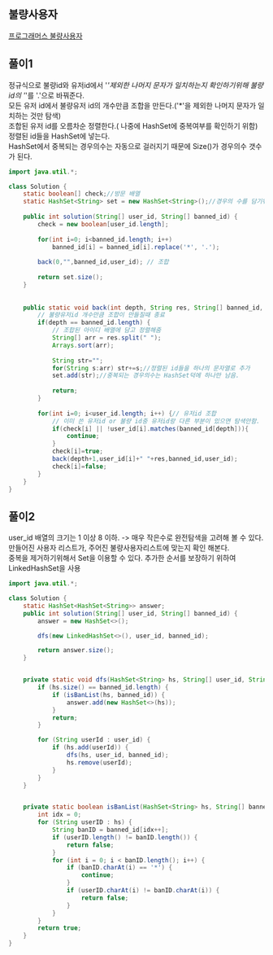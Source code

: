 ## 불량사용자
[프로그래머스 불량사용자](https://school.programmers.co.kr/tryouts/71869/challenges)

 
## 풀이1
정규식으로 불량id와 유저id에서 '*'제외한 나머지 문자가 일치하는지 확인하기위해 불량id의 '*'를 '.'으로 바꿔준다.  
모든 유저 id에서 불량유저 id의 개수만큼 조합을 만든다.('*'을 제외한 나머지 문자가 일치하는 것만 탐색)  
조합된 유저 id를 오름차순 정렬한다.( 나중에 HashSet에 중복여부를 확인하기 위함)  
정렬된 id들을 HashSet에 넣는다.  
HashSet에서 중복되는 경우의수는 자동으로 걸러지기 때문에 Size()가 경우의수 갯수가 된다.  
~~~java
import java.util.*;

class Solution {
    static boolean[] check;//방문 배열
    static HashSet<String> set = new HashSet<String>();//경우의 수를 담기위한 HashSet
    
    public int solution(String[] user_id, String[] banned_id) {
        check = new boolean[user_id.length];
        
        for(int i=0; i<banned_id.length; i++) 
        	banned_id[i] = banned_id[i].replace('*', '.');
        
        back(0,"",banned_id,user_id); // 조합
        
        return set.size();
    }
    
    
	public static void back(int depth, String res, String[] banned_id, String[] user_id) {
        // 불량유저id 개수만큼 조합이 만들질때 종료
		if(depth == banned_id.length) {
			// 조합된 아이디 배열에 담고 정렬해줌
			String[] arr = res.split(" ");
			Arrays.sort(arr);
			
			String str="";
			for(String s:arr) str+=s;//정렬된 id들을 하나의 문자열로 추가
			set.add(str);//중복되는 경우의수는 HashSet덕에 하나만 남음.
			
			return;
		}
		
		for(int i=0; i<user_id.length; i++) {// 유저id 조합
			// 이미 쓴 유저id or 불량 id중 유저id랑 다른 부분이 있으면 탐색안함.
			if(check[i] || !user_id[i].matches(banned_id[depth])){
                continue;
            }
			check[i]=true;
			back(depth+1,user_id[i]+" "+res,banned_id,user_id);
			check[i]=false;
		}
	}
}
~~~

## 풀이2
user_id 배열의 크기는 1 이상 8 이하. -> 매우 작은수로 완전탐색을 고려해 볼 수 있다.  
만들어진 사용자 리스트가, 주어진 불량사용자리스트에 맞는지 확인 해본다.  
중복을 제거하기위해서 Set을 이용할 수 있다. 추가한 순서를 보장하기 위하여 LinkedHashSet을 사용  
~~~java
import java.util.*;

class Solution {
    static HashSet<HashSet<String>> answer;
    public int solution(String[] user_id, String[] banned_id) {
        answer = new HashSet<>();

        dfs(new LinkedHashSet<>(), user_id, banned_id);

        return answer.size();
    }


    private static void dfs(HashSet<String> hs, String[] user_id, String[] banned_id) {
        if (hs.size() == banned_id.length) {
            if (isBanList(hs, banned_id)) {
                answer.add(new HashSet<>(hs));
            }
            return;
        }

        for (String userId : user_id) {
            if (hs.add(userId)) {
                dfs(hs, user_id, banned_id);
                hs.remove(userId);
            }
        }
    }


    private static boolean isBanList(HashSet<String> hs, String[] banned_id) {
        int idx = 0;
        for (String userID : hs) {
            String banID = banned_id[idx++];
            if (userID.length() != banID.length()) {
                return false;
            }
            for (int i = 0; i < banID.length(); i++) {
                if (banID.charAt(i) == '*') {
                    continue;
                }
                if (userID.charAt(i) != banID.charAt(i)) {
                    return false;
                }
            }
        }
        return true;
    }
}
~~~